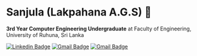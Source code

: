 # Sanjula (Lakpahana A.G.S) 👋

 **3rd Year Computer Engineering Undergraduate** at Faculty of Engineering, University of Ruhuna, Sri Lanka

[![Linkedin Badge](https://img.shields.io/badge/-LinkedIn-0077B5?style=flat-square&logo=Linkedin&logoColor=white&link=https://www.linkedin.com/in/lakpahana/)](https://www.linkedin.com/in/lakpahana/)
[![Gmail Badge](https://img.shields.io/badge/-Email-0077B5?style=flat-square&logo=Gmail&logoColor=white&link=mailto:agslakpahana@gmail.com)](mailto:agslakpahana@gmail.com)
[![Gmail Badge](https://img.shields.io/badge/-lakpahan.me-0077B5?style=flat-square&logo=About.me&logoColor=white&link=lakpahana.me)](lakpahana.me)







